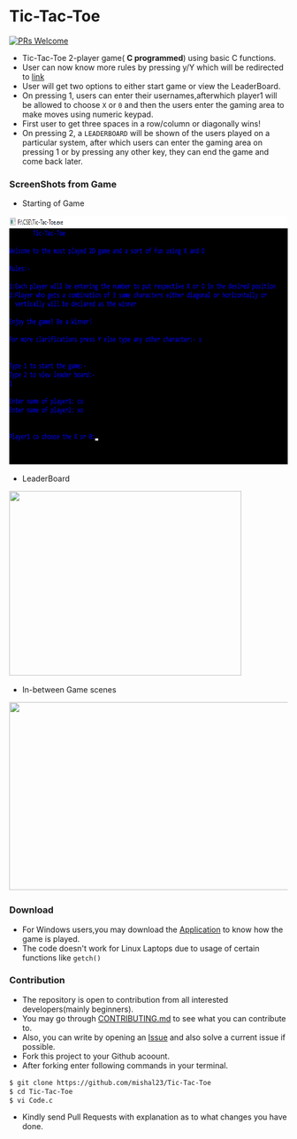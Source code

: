 # Tic-Tac-Toe
[![PRs Welcome](https://img.shields.io/badge/PRs-welcome-brightgreen.svg?style=flat-square)](http://makeapullrequest.com)
- Tic-Tac-Toe 2-player game( **C programmed**) using basic C functions.
- User can now know more rules by pressing y/Y which will be redirected to [link](http://www.wikihow.com/Play-Tic-Tac-Toe)
- User will get two options to either start game or view the LeaderBoard.
- On pressing 1, users can enter their usernames,afterwhich player1 will be allowed to choose ```X``` or ```0``` and then the users enter the gaming area to make moves using numeric keypad.
- First user to get three spaces in a row/column or diagonally wins!
- On pressing 2, a ```LEADERBOARD``` will be shown of the users played on a particular system, after which users can enter the gaming area on pressing 1 or by pressing any other key, they can end the game and come back later.

### ScreenShots from Game
- Starting of Game
<img src="https://github.com/mishal23/Tic-Tac-Toe/blob/master/images/updated%20START.png" width="752" height="450" />

- LeaderBoard
<img src="https://github.com/mishal23/Tic-Tac-Toe/blob/master/images/LeaderBoard.png" width="420" height="334"/>

- In-between Game scenes 
<img src="https://github.com/mishal23/Tic-Tac-Toe/blob/master/images/Inbetween%20Game%20Scene.png" width="520" height="340" />

### Download
- For Windows users,you may download the [Application](https://drive.google.com/open?id=0B0NP6taS3z-yY3EydzNPcU1OQnc) to know how the game is played.
- The code doesn't work for Linux Laptops due to usage of certain functions like ```getch()```

### Contribution
- The repository is open to contribution from all interested developers(mainly beginners).
- You may go through [CONTRIBUTING.md](https://github.com/mishal23/Tic-Tac-Toe/blob/master/CONTRIBUTING.md) to see what you can contribute to.
- Also, you can write by opening an [Issue](https://github.com/mishal23/Tic-Tac-Toe/issues) and also solve a current issue if possible.
- Fork this project to your Github acoount.
- After forking enter following commands in your terminal.
```
$ git clone https://github.com/mishal23/Tic-Tac-Toe
$ cd Tic-Tac-Toe
$ vi Code.c
```
- Kindly send Pull Requests with explanation as to what changes you have done.
